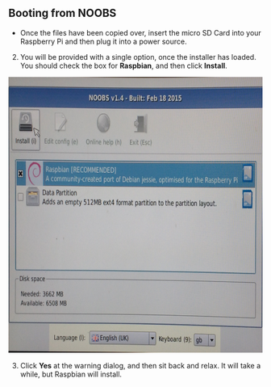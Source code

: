 ## Booting from NOOBS

- Once the files have been copied over, insert the micro SD Card into your Raspberry Pi and then plug it into a power source.

2. You will be provided with a single option, once the installer has loaded. You should check the box for **Raspbian**, and then click **Install**.

  ![install](images/install.png)

3. Click **Yes** at the warning dialog, and then sit back and relax. It will take a while, but Raspbian will install.

